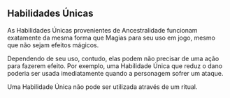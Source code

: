 ## **Habilidades Únicas**

As Habilidades Únicas provenientes de Ancestralidade funcionam exatamente da mesma forma que Magias para seu uso em jogo, mesmo que não sejam efeitos mágicos.

Dependendo de seu uso, contudo, elas podem não precisar de uma ação para fazerem efeito. Por exemplo, uma Habilidade Única que reduz o dano poderia ser usada imediatamente quando a personagem sofrer um ataque.

Uma Habilidade Única não pode ser utilizada através de um ritual.


